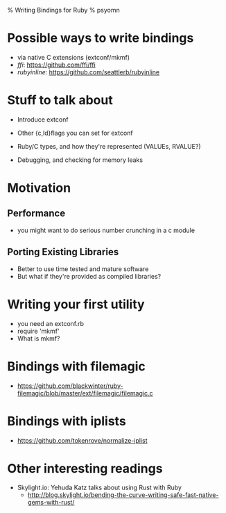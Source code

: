 % Writing Bindings for Ruby
% psyomn

# Possible ways to write bindings
* via native C extensions (extconf/mkmf)
* *ffi*: https://github.com/ffi/ffi
* *rubyinline*: https://github.com/seattlerb/rubyinline

# Stuff to talk about

* Introduce extconf

* Other {c,ld}flags you can set for extconf

* Ruby/C types, and how they're represented (VALUEs, RVALUE?)

* Debugging, and checking for memory leaks

# Motivation

## Performance
* you might want to do serious number crunching in a c module

## Porting Existing Libraries
* Better to use time tested and mature software
* But what if they're provided as compiled libraries?

# Writing your first utility
* you need an extconf.rb
* require 'mkmf'
* What is mkmf?

# Bindings with filemagic
* https://github.com/blackwinter/ruby-filemagic/blob/master/ext/filemagic/filemagic.c

# Bindings with iplists
* https://github.com/tokenrove/normalize-iplist

# Other interesting readings
* Skylight.io: Yehuda Katz talks about using Rust with Ruby
  * http://blog.skylight.io/bending-the-curve-writing-safe-fast-native-gems-with-rust/

<!--
/usr/lib64/ruby/site_ruby/2.2.0/rubygems/core_ext/kernel_require.rb:54:in
`require':
/home/psyomn/programming/architecture-notes/languages/ruby/bindings/src/example_b.so: undefined symbol: Init_example_b -
/home/psyomn/programming/architecture-notes/languages/ruby/bindings/src/example_b.so
(LoadError)
  from /usr/lib64/ruby/site_ruby/2.2.0/rubygems/core_ext/kernel_require.rb:54:in 
  `require'
    from test.rb:2:in `<main>'
-->
